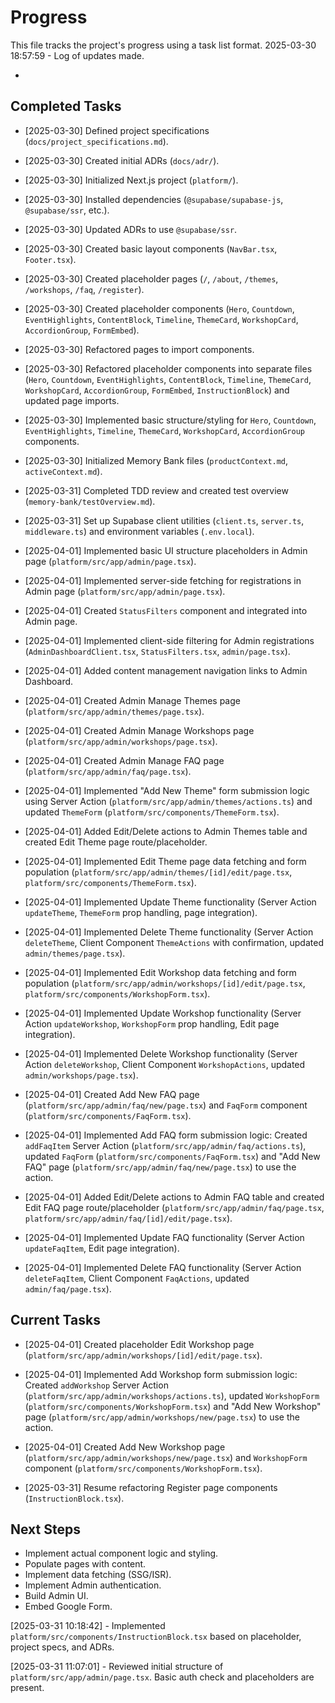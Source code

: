 # Progress

This file tracks the project's progress using a task list format.
2025-03-30 18:57:59 - Log of updates made.

*

## Completed Tasks

*   [2025-03-30] Defined project specifications (`docs/project_specifications.md`).
*   [2025-03-30] Created initial ADRs (`docs/adr/`).
*   [2025-03-30] Initialized Next.js project (`platform/`).
*   [2025-03-30] Installed dependencies (`@supabase/supabase-js`, `@supabase/ssr`, etc.).
*   [2025-03-30] Updated ADRs to use `@supabase/ssr`.
*   [2025-03-30] Created basic layout components (`NavBar.tsx`, `Footer.tsx`).
*   [2025-03-30] Created placeholder pages (`/`, `/about`, `/themes`, `/workshops`, `/faq`, `/register`).
*   [2025-03-30] Created placeholder components (`Hero`, `Countdown`, `EventHighlights`, `ContentBlock`, `Timeline`, `ThemeCard`, `WorkshopCard`, `AccordionGroup`, `FormEmbed`).
*   [2025-03-30] Refactored pages to import components.
*   [2025-03-30] Refactored placeholder components into separate files (`Hero`, `Countdown`, `EventHighlights`, `ContentBlock`, `Timeline`, `ThemeCard`, `WorkshopCard`, `AccordionGroup`, `FormEmbed`, `InstructionBlock`) and updated page imports.
*   [2025-03-30] Implemented basic structure/styling for `Hero`, `Countdown`, `EventHighlights`, `Timeline`, `ThemeCard`, `WorkshopCard`, `AccordionGroup` components.
*   [2025-03-30] Initialized Memory Bank files (`productContext.md`, `activeContext.md`).
*   [2025-03-31] Completed TDD review and created test overview (`memory-bank/testOverview.md`).
*   [2025-03-31] Set up Supabase client utilities (`client.ts`, `server.ts`, `middleware.ts`) and environment variables (`.env.local`).

*   [2025-04-01] Implemented basic UI structure placeholders in Admin page (`platform/src/app/admin/page.tsx`).
*   [2025-04-01] Implemented server-side fetching for registrations in Admin page (`platform/src/app/admin/page.tsx`).
*   [2025-04-01] Created `StatusFilters` component and integrated into Admin page.

*   [2025-04-01] Implemented client-side filtering for Admin registrations (`AdminDashboardClient.tsx`, `StatusFilters.tsx`, `admin/page.tsx`).

*   [2025-04-01] Added content management navigation links to Admin Dashboard.
*   [2025-04-01] Created Admin Manage Themes page (`platform/src/app/admin/themes/page.tsx`).
*   [2025-04-01] Created Admin Manage Workshops page (`platform/src/app/admin/workshops/page.tsx`).
*   [2025-04-01] Created Admin Manage FAQ page (`platform/src/app/admin/faq/page.tsx`).
*   [2025-04-01] Implemented "Add New Theme" form submission logic using Server Action (`platform/src/app/admin/themes/actions.ts`) and updated `ThemeForm` (`platform/src/components/ThemeForm.tsx`).

*   [2025-04-01] Added Edit/Delete actions to Admin Themes table and created Edit Theme page route/placeholder.

*   [2025-04-01] Implemented Edit Theme page data fetching and form population (`platform/src/app/admin/themes/[id]/edit/page.tsx`, `platform/src/components/ThemeForm.tsx`).
*   [2025-04-01] Implemented Update Theme functionality (Server Action `updateTheme`, `ThemeForm` prop handling, page integration).
*   [2025-04-01] Implemented Delete Theme functionality (Server Action `deleteTheme`, Client Component `ThemeActions` with confirmation, updated `admin/themes/page.tsx`).
*   [2025-04-01] Implemented Edit Workshop data fetching and form population (`platform/src/app/admin/workshops/[id]/edit/page.tsx`, `platform/src/components/WorkshopForm.tsx`).

*   [2025-04-01] Implemented Update Workshop functionality (Server Action `updateWorkshop`, `WorkshopForm` prop handling, Edit page integration).
*   [2025-04-01] Implemented Delete Workshop functionality (Server Action `deleteWorkshop`, Client Component `WorkshopActions`, updated `admin/workshops/page.tsx`).

*   [2025-04-01] Created Add New FAQ page (`platform/src/app/admin/faq/new/page.tsx`) and `FaqForm` component (`platform/src/components/FaqForm.tsx`).
*   [2025-04-01] Implemented Add FAQ form submission logic: Created `addFaqItem` Server Action (`platform/src/app/admin/faq/actions.ts`), updated `FaqForm` (`platform/src/components/FaqForm.tsx`) and "Add New FAQ" page (`platform/src/app/admin/faq/new/page.tsx`) to use the action.
*   [2025-04-01] Added Edit/Delete actions to Admin FAQ table and created Edit FAQ page route/placeholder (`platform/src/app/admin/faq/page.tsx`, `platform/src/app/admin/faq/[id]/edit/page.tsx`).
*   [2025-04-01] Implemented Update FAQ functionality (Server Action `updateFaqItem`, Edit page integration).

*   [2025-04-01] Implemented Delete FAQ functionality (Server Action `deleteFaqItem`, Client Component `FaqActions`, updated `admin/faq/page.tsx`).

## Current Tasks
*   [2025-04-01] Created placeholder Edit Workshop page (`platform/src/app/admin/workshops/[id]/edit/page.tsx`).
*   [2025-04-01] Implemented Add Workshop form submission logic: Created `addWorkshop` Server Action (`platform/src/app/admin/workshops/actions.ts`), updated `WorkshopForm` (`platform/src/components/WorkshopForm.tsx`) and "Add New Workshop" page (`platform/src/app/admin/workshops/new/page.tsx`) to use the action.
*   [2025-04-01] Created Add New Workshop page (`platform/src/app/admin/workshops/new/page.tsx`) and `WorkshopForm` component (`platform/src/components/WorkshopForm.tsx`).

*   [2025-03-31] Resume refactoring Register page components (`InstructionBlock.tsx`).
## Next Steps

*   Implement actual component logic and styling.
*   Populate pages with content.
*   Implement data fetching (SSG/ISR).
*   Implement Admin authentication.
*   Build Admin UI.
*   Embed Google Form.

[2025-03-31 10:18:42] - Implemented `platform/src/components/InstructionBlock.tsx` based on placeholder, project specs, and ADRs.

[2025-03-31 11:07:01] - Reviewed initial structure of `platform/src/app/admin/page.tsx`. Basic auth check and placeholders are present.